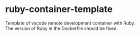 # ruby-container-template
Template of vscode remote development container with Ruby.  
The version of Ruby in the Dockerfile should be fixed.
